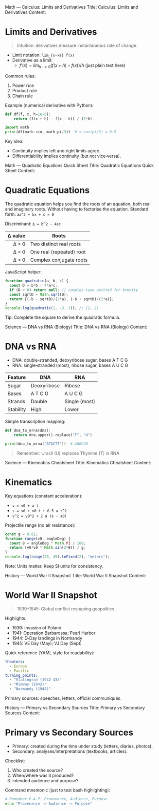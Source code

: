 Math — Calculus: Limits and Derivatives
Title: Calculus: Limits and Derivatives
Content:
# Limits and Derivatives

> Intuition: derivatives measure instantaneous rate of change.

- Limit notation: `lim_{x->a} f(x)`
- Derivative as a limit:
  - $f'(x) = lim_{h->0} (f(x+h) - f(x)) / h$  (just plain text here)

Common rules:
1. Power rule
2. Product rule
3. Chain rule

Example (numerical derivative with Python):

```python
def df(f, x, h=1e-6):
    return (f(x + h) - f(x - h)) / (2*h)

import math
print(df(math.sin, math.pi/3))  # ≈ cos(pi/3) = 0.5
```

Key idea:
- Continuity implies left and right limits agree.
- Differentiability implies continuity (but not vice‑versa).


Math — Quadratic Equations Quick Sheet
Title: Quadratic Equations Quick Sheet
Content:
# Quadratic Equations

The quadratic equation helps you find the roots of an equation, both real and imaginary roots. Without having to factorise the equation.
Standard form: `ax^2 + bx + c = 0`

Discriminant: `Δ = b^2 - 4ac`

| Δ value | Roots                     |
|--------:|---------------------------|
| Δ > 0   | Two distinct real roots   |
| Δ = 0   | One real (repeated) root  |
| Δ < 0   | Complex conjugate roots   |

JavaScript helper:

```js
function quadratic(a, b, c) {
  const D = b*b - 4*a*c;
  if (D < 0) return null; // complex case omitted for brevity
  const sqrtD = Math.sqrt(D);
  return [(-b - sqrtD)/(2*a), (-b + sqrtD)/(2*a)];
}
console.log(quadratic(1, -3, 2)); // [1, 2]
```

Tip: Complete the square to derive the quadratic formula.


Science — DNA vs RNA (Biology)
Title: DNA vs RNA (Biology)
Content:
# DNA vs RNA

- DNA: double‑stranded, deoxyribose sugar, bases A T C G
- RNA: single‑stranded (most), ribose sugar, bases A U C G

| Feature      | DNA           | RNA           |
|--------------|---------------|---------------|
| Sugar        | Deoxyribose   | Ribose        |
| Bases        | A T C G       | A U C G       |
| Strands      | Double        | Single (most) |
| Stability    | High          | Lower         |

Simple transcription mapping:

```python
def dna_to_mrna(dna):
    return dna.upper().replace("T", "U")

print(dna_to_mrna("ATGCTT"))  # AUGCUU
```

> Remember: Uracil (U) replaces Thymine (T) in RNA.


Science — Kinematics Cheatsheet
Title: Kinematics Cheatsheet
Content:
# Kinematics

Key equations (constant acceleration):
- `v = v0 + a t`
- `s = s0 + v0 t + 0.5 a t^2`
- `v^2 = v0^2 + 2 a (s - s0)`

Projectile range (no air resistance):

```js
const g = 9.81;
function range(v0, angleDeg) {
  const θ = angleDeg * Math.PI / 180;
  return (v0*v0 * Math.sin(2*θ)) / g;
}
console.log(range(20, 45).toFixed(2), "meters");
```

Note: Units matter. Keep SI units for consistency.


History — World War II Snapshot
Title: World War II Snapshot
Content:
# World War II Snapshot

> 1939–1945: Global conflict reshaping geopolitics.

Highlights:
- 1939: Invasion of Poland
- 1941: Operation Barbarossa; Pearl Harbor
- 1944: D‑Day landings in Normandy
- 1945: VE Day (May); VJ Day (Sept)

Quick reference (YAML style for readability):

```yaml
theaters:
  - Europe
  - Pacific
turning_points:
  - "Stalingrad (1942-43)"
  - "Midway (1942)"
  - "Normandy (1944)"
```

Primary sources: speeches, letters, official communiqués.


History — Primary vs Secondary Sources
Title: Primary vs Secondary Sources
Content:
# Primary vs Secondary Sources

- Primary: created during the time under study (letters, diaries, photos).
- Secondary: analyses/interpretations (textbooks, articles).

Checklist:
1. Who created the source?
2. When/where was it produced?
3. Intended audience and purpose?

Command mnemonic (just to test bash highlighting):

```bash
# Remember P-A-P: Provenance, Audience, Purpose
echo "Provenance -> Audience -> Purpose"
```
